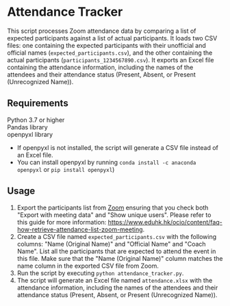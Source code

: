 # Attendance Tracker
This script processes Zoom attendance data by comparing a list of expected participants against a list of actual participants. It loads two CSV files: one containing the expected participants with their unofficial and official names (`expected_participants.csv`), and the other containing the actual participants (`participants_1234567890.csv`). It exports an Excel file containing the attendance information, including the names of the attendees and their attendance status (Present, Absent, or Present (Unrecognized Name)).

## Requirements
Python 3.7 or higher  
Pandas library   
openpyxl library 
- If openpyxl is not installed, the script will generate a CSV file instead of an Excel file.
- You can install openpyxl by running `conda install -c anaconda openpyxl` or `pip install openpyxl`)

## Usage
1. Export the participants list from [Zoom](https://zoom.us/account/my/report) ensuring that you check both "Export with meeting data" and "Show unique users". Please refer to this guide for more information: https://www.eduhk.hk/ocio/content/faq-how-retrieve-attendance-list-zoom-meeting.
2. Create a CSV file named `expected_participants.csv` with the following columns: "Name (Original Name)" and "Official Name" and "Coach Name". List all the participants that are expected to attend the event in this file. Make sure that the "Name (Original Name)" column matches the name column in the exported CSV file from Zoom.
3. Run the script by executing `python attendance_tracker.py`.
4. The script will generate an Excel file named `attendance.xlsx` with the attendance information, including the names of the attendees and their attendance status (Present, Absent, or Present (Unrecognized Name)).

[//]: <> (## Note: The script assumes that the exported participants list from Zoom is saved as `participants_xxxxxxx.csv` in the same directory as the script file.)

